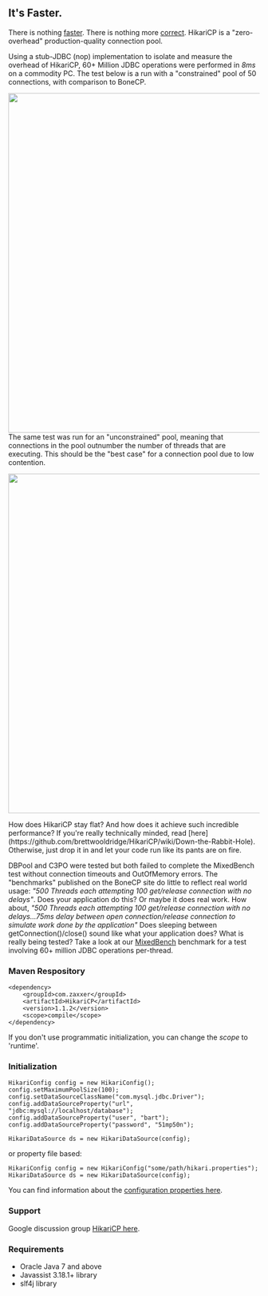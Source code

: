 ## It's Faster. ##
There is nothing [faster](https://github.com/brettwooldridge/HikariCP/wiki/Benchmarks).  There is
nothing more [correct](https://github.com/brettwooldridge/HikariCP/wiki/Correctness).  HikariCP is a "zero-overhead"
production-quality connection pool.

Using a stub-JDBC (nop) implementation to isolate and measure the overhead of HikariCP, 60+ Million JDBC operations
were performed in *8ms* on a commodity PC.  The test below is a run with a "constrained" pool of 50 connections,
with comparison to BoneCP.

<a href="http://github.com/brettwooldridge/HikariCP/wiki/50Connection_MixedBench.png"><img src="http://github.com/brettwooldridge/HikariCP/wiki/50Connection_MixedBench.png" width="680"/></a>
The same test was run for an "unconstrained" pool, meaning that connections in the pool outnumber the number of
threads that are executing.  This should be the "best case" for a connection pool due to low contention.

<a href="http://github.com/brettwooldridge/HikariCP/wiki/Unconstrained_MixedBench.png"><img src="http://github.com/brettwooldridge/HikariCP/wiki/Unconstrained_MixedBench.png" width="680"/></a>
<p>
How does HikariCP stay flat?  And how does it achieve such incredible performance?  If you're really technically
minded, read [here](https://github.com/brettwooldridge/HikariCP/wiki/Down-the-Rabbit-Hole).  Otherwise, just drop it
in and let your code run like its pants are on fire.

DBPool and C3PO were tested but both failed to complete the MixedBench test without connection timeouts and OutOfMemory errors.
The "benchmarks" published on the BoneCP site do little to reflect real world usage: *"500 Threads each attempting 100 get/release
connection with no delays"*.  Does your application do this?  Or maybe it does real work.  How about, *"500 Threads each attempting
100 get/release connection with no delays...75ms delay between open connection/release connection to simulate work done by the
application"* Does sleeping between getConnection()/close() sound like what your application does?  What is really being tested?
Take a look at our [MixedBench](https://github.com/brettwooldridge/HikariCP/wiki/Benchmarks) benchmark for a test involving
60+ million JDBC operations per-thread.

### Maven Respository ###
    <dependency>
        <groupId>com.zaxxer</groupId>
        <artifactId>HikariCP</artifactId>
        <version>1.1.2</version>
        <scope>compile</scope>
    </dependency>

If you don't use programmatic initialization, you can change the *scope* to 'runtime'.

### Initialization ###
    HikariConfig config = new HikariConfig();
    config.setMaximumPoolSize(100);
    config.setDataSourceClassName("com.mysql.jdbc.Driver");
    config.addDataSourceProperty("url", "jdbc:mysql://localhost/database");
    config.addDataSourceProperty("user", "bart");
    config.addDataSourceProperty("password", "51mp50n");

    HikariDataSource ds = new HikariDataSource(config);


or property file based:

    HikariConfig config = new HikariConfig("some/path/hikari.properties");
    HikariDataSource ds = new HikariDataSource(config);

You can find information about the [configuration properties here](https://github.com/brettwooldridge/HikariCP#configuration-knobs-baby).

### Support ###
Google discussion group [HikariCP here](https://groups.google.com/d/forum/hikari-cp).

### Requirements ###
* Oracle Java 7 and above
* Javassist 3.18.1+ library
* slf4j library
